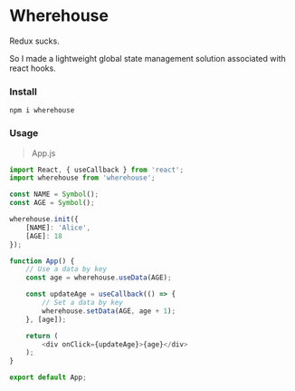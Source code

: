 # Wherehouse

Redux sucks.

So I made a lightweight global state management solution associated with react hooks.


### Install

```
npm i wherehouse
```

### Usage

> App.js

```javascript
import React, { useCallback } from 'react';
import wherehouse from 'wherehouse';

const NAME = Symbol();
const AGE = Symbol();

wherehouse.init({
	[NAME]: 'Alice',
	[AGE]: 18
});

function App() {
	// Use a data by key
	const age = wherehouse.useData(AGE);

	const updateAge = useCallback(() => {
		// Set a data by key
		wherehouse.setData(AGE, age + 1);
	}, [age]);

	return (
		<div onClick={updateAge}>{age}</div>
	);
}

export default App;
```